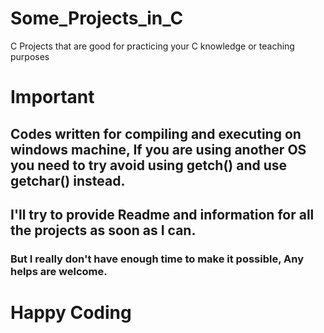 # Some_Projects_in_C
C Projects that are good for practicing your C knowledge or teaching purposes<br/>

# Important
## Codes written for compiling and executing on windows machine, If you are using another OS you need to try avoid using getch() and use getchar() instead. <br/>
## I'll try to provide Readme and information for all the projects as soon as I can.<br/>
### But I really don't have enough time to make it possible, Any helps are welcome.<br/>

# Happy Coding

